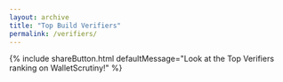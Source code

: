 ```yaml
---
layout: archive
title: "Top Build Verifiers"
permalink: /verifiers/
---
```


<style>
  table { 
    width: 100%;
    margin: auto;
    border-collapse: collapse;
    table-layout: fixed;
  }
  
  @media screen and (min-width: 768px) {
    table {
      width: initial;
      table-layout: auto;
    }
    table th:nth-child(1) {
      padding-left: 8em;
      padding-right: 8em;
    }
    table th:nth-child(2) {
      padding-left: 5em;
      padding-right: 5em;
    }
  }

  @media screen and (max-width: 767px) {
    table th, table td {
      padding: 0.5em;
      word-break: break-word;
    }
    .profile-info {
      font-size: 14px;
    }
    .attestation-count-column {
      font-size: 1.2em !important;
      width: 30%;
    }
    .attestator-card-column {
      width: 70%;
    }
  }

  .attestator-card-column {
    padding: 1.3em;
  }
  @media screen and (max-width: 767px) {
    .attestator-card-column {
      padding: 0.5em;
    }
  }

  .attestation-count-column {
    text-align: center;
    font-size: 1.5em;
  }

  .profile-image {
    width: 50px;
    height: 50px;
  }

  .profile-card {
    max-width: 100%;
    overflow: hidden;
    display: flex;
    align-items: center;
    gap: 10px;
  }

  .profile-info {
    font-size: 18px;
    overflow: hidden;
    text-overflow: ellipsis;
    flex: 1;
  }

  .profile-info div {
    overflow: hidden;
    text-overflow: ellipsis;
    white-space: nowrap;
  }
</style>

<div style="margin-bottom: 20px; display: flex; align-items: center; gap: 10px;">
  {% include shareButton.html defaultMessage="Look at the Top Verifiers ranking on WalletScrutiny!" %}
</div>

<div id="attestatorsTable"></div>

<script>
  document.getElementById('loadingSpinner').style.display = 'block';

  window.addEventListener('verificationsUILoaded', async () => {
    const response = await getAllAssetInformation({});

    const attestatorInfo = new Map();

    for (const [sha256, verificationList] of response.verifications) {
      for (const verification of verificationList) {
        const pubkey = verification.pubkey;

        const pubkeyInfo = attestatorInfo.get(pubkey) || {
          verifications: 0,
          endorsements: 0,
          npub: ''
        };

        pubkeyInfo.verifications += 1;

        const endorsements = response.endorsements.get(verification.id) || [];
        const reproducibleEndorsements = endorsements.filter(endorsement =>
          getFirstTag(endorsement, 'status') === 'reproducible'
        ).length;
        pubkeyInfo.endorsements += reproducibleEndorsements;

        try {
          pubkeyInfo.npub = await getNpubFromPubkey(pubkey);
        } catch(e) {
            console.error(`Failed to get npub for ${pubkey}`, e);
            pubkeyInfo.npub = pubkey.substring(0, 10) + '...'; // Fallback value
        }

        attestatorInfo.set(pubkey, pubkeyInfo);
      }
    }

    const sortedAttestators = Array.from(attestatorInfo.entries())
      .sort((a, b) => (b[1].verifications + b[1].endorsements) - (a[1].verifications + a[1].endorsements));

    const tableHTML = `
      <table>
        <thead>
          <tr>
            <th class="attestator-card-column">Verifier</th>
            <th class="attestation-count-column"># Verifications</th> <!-- , Endorsements -->
          </tr>
        </thead>
        <tbody>
          ${sortedAttestators.map(([pubkey, info]) => `
            <tr>
              <td class="attestator-card-column" id="profile-${pubkey}"><a href="/verifier/?pubkey=${pubkey}">${ info.npub }</a></td>
              <td class="attestation-count-column">${info.verifications}</td> <!-- , ${info.endorsements} -->
            </tr>`).join('')}
        </tbody>
      </table>
    `;

    document.getElementById('attestatorsTable').innerHTML = tableHTML;
    document.getElementById('loadingSpinner').style.display = 'none';

    // Load profiles asynchronously
    for (const [pubkey] of sortedAttestators) {
      try {
        const profile = await getNostrProfile(pubkey);
        if (!profile) {
          continue;
        }
        const profileElement = document.getElementById(`profile-${pubkey}`);
        if (profileElement) {
          profileElement.innerHTML = `
            <div class="profile-card" onclick="window.location.href='/verifier/?pubkey=${pubkey}'">
              ${profile.image ? `<img src="${profile.image}" class="profile-image" onerror="this.style.display='none'"/>` : ''}
              <div class="profile-info">
                <div>${profile.name || pubkey}</div>
                ${profile.nip05 ? `<div class="profile-nip05">${profile.nip05}</div>` : ''}
              </div>
            </div>
          `;
        }
      } catch (error) {
        console.error(`Error loading profile for ${pubkey}:`, error);
      }
    }
  });
</script>